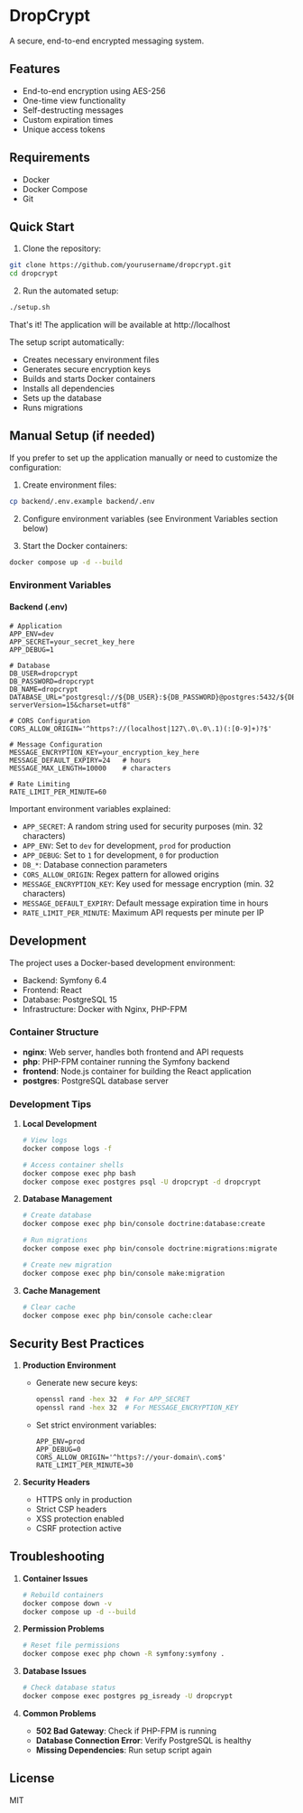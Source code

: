 # DropCrypt

A secure, end-to-end encrypted messaging system.

## Features

- End-to-end encryption using AES-256
- One-time view functionality
- Self-destructing messages
- Custom expiration times
- Unique access tokens

## Requirements

- Docker
- Docker Compose
- Git

## Quick Start

1. Clone the repository:
```bash
git clone https://github.com/yourusername/dropcrypt.git
cd dropcrypt
```

2. Run the automated setup:
```bash
./setup.sh
```

That's it! The application will be available at http://localhost

The setup script automatically:
- Creates necessary environment files
- Generates secure encryption keys
- Builds and starts Docker containers
- Installs all dependencies
- Sets up the database
- Runs migrations

## Manual Setup (if needed)

If you prefer to set up the application manually or need to customize the configuration:

1. Create environment files:
```bash
cp backend/.env.example backend/.env
```

2. Configure environment variables (see Environment Variables section below)

3. Start the Docker containers:
```bash
docker compose up -d --build
```

### Environment Variables

#### Backend (.env)
```env
# Application
APP_ENV=dev
APP_SECRET=your_secret_key_here
APP_DEBUG=1

# Database
DB_USER=dropcrypt
DB_PASSWORD=dropcrypt
DB_NAME=dropcrypt
DATABASE_URL="postgresql://${DB_USER}:${DB_PASSWORD}@postgres:5432/${DB_NAME}?serverVersion=15&charset=utf8"

# CORS Configuration
CORS_ALLOW_ORIGIN='^https?://(localhost|127\.0\.0\.1)(:[0-9]+)?$'

# Message Configuration
MESSAGE_ENCRYPTION_KEY=your_encryption_key_here
MESSAGE_DEFAULT_EXPIRY=24   # hours
MESSAGE_MAX_LENGTH=10000    # characters

# Rate Limiting
RATE_LIMIT_PER_MINUTE=60
```

Important environment variables explained:
- `APP_SECRET`: A random string used for security purposes (min. 32 characters)
- `APP_ENV`: Set to `dev` for development, `prod` for production
- `APP_DEBUG`: Set to `1` for development, `0` for production
- `DB_*`: Database connection parameters
- `CORS_ALLOW_ORIGIN`: Regex pattern for allowed origins
- `MESSAGE_ENCRYPTION_KEY`: Key used for message encryption (min. 32 characters)
- `MESSAGE_DEFAULT_EXPIRY`: Default message expiration time in hours
- `RATE_LIMIT_PER_MINUTE`: Maximum API requests per minute per IP

## Development

The project uses a Docker-based development environment:

- Backend: Symfony 6.4
- Frontend: React
- Database: PostgreSQL 15
- Infrastructure: Docker with Nginx, PHP-FPM

### Container Structure

- **nginx**: Web server, handles both frontend and API requests
- **php**: PHP-FPM container running the Symfony backend
- **frontend**: Node.js container for building the React application
- **postgres**: PostgreSQL database server

### Development Tips

1. **Local Development**
   ```bash
   # View logs
   docker compose logs -f

   # Access container shells
   docker compose exec php bash
   docker compose exec postgres psql -U dropcrypt -d dropcrypt
   ```

2. **Database Management**
   ```bash
   # Create database
   docker compose exec php bin/console doctrine:database:create

   # Run migrations
   docker compose exec php bin/console doctrine:migrations:migrate

   # Create new migration
   docker compose exec php bin/console make:migration
   ```

3. **Cache Management**
   ```bash
   # Clear cache
   docker compose exec php bin/console cache:clear
   ```

## Security Best Practices

1. **Production Environment**
   - Generate new secure keys:
     ```bash
     openssl rand -hex 32  # For APP_SECRET
     openssl rand -hex 32  # For MESSAGE_ENCRYPTION_KEY
     ```
   - Set strict environment variables:
     ```env
     APP_ENV=prod
     APP_DEBUG=0
     CORS_ALLOW_ORIGIN='^https?://your-domain\.com$'
     RATE_LIMIT_PER_MINUTE=30
     ```

2. **Security Headers**
   - HTTPS only in production
   - Strict CSP headers
   - XSS protection enabled
   - CSRF protection active

## Troubleshooting

1. **Container Issues**
   ```bash
   # Rebuild containers
   docker compose down -v
   docker compose up -d --build
   ```

2. **Permission Problems**
   ```bash
   # Reset file permissions
   docker compose exec php chown -R symfony:symfony .
   ```

3. **Database Issues**
   ```bash
   # Check database status
   docker compose exec postgres pg_isready -U dropcrypt
   ```

4. **Common Problems**
   - **502 Bad Gateway**: Check if PHP-FPM is running
   - **Database Connection Error**: Verify PostgreSQL is healthy
   - **Missing Dependencies**: Run setup script again

## License

MIT 